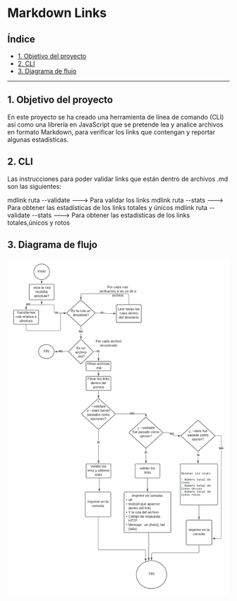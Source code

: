# Markdown Links

## Índice

* [1. Objetivo del proyecto](#1-objetivo-del-proyecto)
* [2. CLI](#2-cli)
* [3. Diagrama de flujo](#3-diagrama-de-flujo)


***

## 1. Objetivo del proyecto

En este proyecto se ha creado una herramienta de línea de comando (CLI) así como una librería en JavaScript que se pretende lea y analice archivos en formato Markdown, para verificar los links que contengan y reportar algunas estadísticas.

## 2. CLI

Las instrucciones para poder validar links que están dentro de archivos .md son las siguientes:

mdlink ruta --validate ---> Para validar los links
mdlink ruta --stats ---> Para obtener las estadísticas de los links totales y únicos
mdlink ruta --validate --stats ---> Para obtener las estadísticas de los links totales,únicos y rotos

## 3. Diagrama de flujo

![Diagrama de flujo](img/diagrama_md.png)




